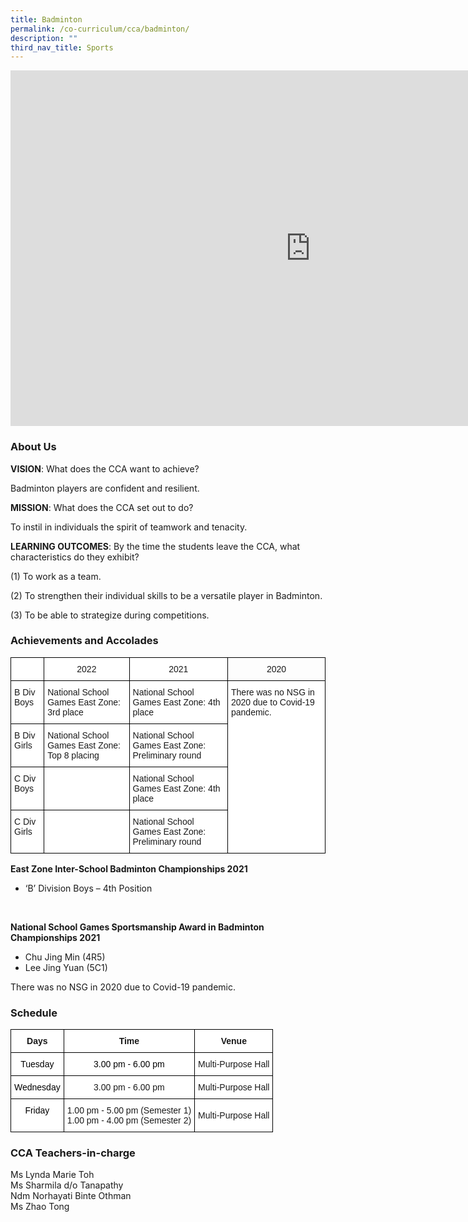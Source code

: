 ```yaml
---
title: Badminton
permalink: /co-curriculum/cca/badminton/
description: ""
third_nav_title: Sports
---
```

<iframe allowfullscreen="true" height="569" width="960" frameborder="0" src="https://docs.google.com/presentation/d/e/2PACX-1vTz8zfW3Z5Cp5cjHmeP3SahqOV0gZNaOpMP_ugbz0oZyFhIeh0t-yXqslf0VphTZs-ouiB7g8JjwkTZ/embed?start=true&amp;loop=true&amp;delayms=3000"></iframe>

### About Us

**VISION**: What does the CCA want to achieve?&nbsp;

Badminton players are confident and resilient.  

  

**MISSION**: What does the CCA set out to do?

To instil in individuals the spirit of teamwork and tenacity.  

  

**LEARNING OUTCOMES**: By the time the students leave the CCA, what characteristics do they exhibit?

(1) To work as a team.  

(2) To strengthen their individual skills to be a versatile player in Badminton.  

(3) To be able to strategize during competitions.  

  

### Achievements and Accolades

<style type="text/css">
.tg  {border-collapse:collapse;border-spacing:0;}
.tg td{border-color:black;border-style:solid;border-width:1px;font-family:Arial, sans-serif;font-size:14px;
  overflow:hidden;padding:10px 5px;word-break:normal;}
.tg th{border-color:black;border-style:solid;border-width:1px;font-family:Arial, sans-serif;font-size:14px;
  font-weight:normal;overflow:hidden;padding:10px 5px;word-break:normal;}
.tg .tg-baqh{text-align:center;vertical-align:top}
.tg .tg-7yig{background-color:#FFF;text-align:center;vertical-align:top}
.tg .tg-ktyi{background-color:#FFF;text-align:left;vertical-align:top}
</style>
<table class="tg">
<thead>
  <tr>
    <th class="tg-7yig"></th>
    <th class="tg-7yig">2022</th>
    <th class="tg-7yig">2021</th>
    <th class="tg-baqh">2020</th>
  </tr>
</thead>
<tbody>
  <tr>
    <td class="tg-ktyi">B Div Boys</td>
    <td class="tg-ktyi">National School Games East Zone: 3rd place</td>
    <td class="tg-ktyi">National School Games East Zone: 4th place</td>
    <td rowspan="4" class="tg-ktyi">There was no NSG in 2020 due to Covid-19 pandemic.</td>
  </tr>
  <tr>
    <td class="tg-ktyi">B Div Girls</td>
    <td class="tg-ktyi">National School Games East Zone: Top 8 placing</td>
    <td class="tg-ktyi">National School Games East Zone: Preliminary round</td>
  </tr>
  <tr>
    <td class="tg-ktyi">C Div Boys</td>
    <td class="tg-ktyi"> </td>
    <td class="tg-ktyi">National School Games East Zone: 4th place</td>
  </tr>
  <tr>
    <td class="tg-ktyi">C Div Girls</td>
    <td class="tg-ktyi"> </td>
    <td class="tg-ktyi">National School Games East Zone: Preliminary round</td>
  </tr>
</tbody>
</table>

**East Zone Inter-School Badminton Championships 2021**

*   ‘B’ Division Boys – 4th&nbsp;Position

&nbsp;  

**National School Games Sportsmanship Award in Badminton Championships 2021**

*   Chu Jing Min (4R5)
*   Lee Jing Yuan (5C1)&nbsp;

There was no NSG in 2020 due to Covid-19 pandemic.  

### Schedule

<style type="text/css">
.tg  {border-collapse:collapse;border-spacing:0;}
.tg td{border-color:black;border-style:solid;border-width:1px;font-family:Arial, sans-serif;font-size:14px;
  overflow:hidden;padding:10px 5px;word-break:normal;}
.tg th{border-color:black;border-style:solid;border-width:1px;font-family:Arial, sans-serif;font-size:14px;
  font-weight:normal;overflow:hidden;padding:10px 5px;word-break:normal;}
.tg .tg-9hzb{background-color:#FFF;font-weight:bold;text-align:center;vertical-align:top}
.tg .tg-7yig{background-color:#FFF;text-align:center;vertical-align:top}
.tg .tg-f4yw{background-color:#FFF;text-align:center;vertical-align:middle}
</style>
<table class="tg">
<thead>
  <tr>
    <th class="tg-9hzb">Days</th>
    <th class="tg-9hzb">Time</th>
    <th class="tg-9hzb">Venue<br></th>
  </tr>
</thead>
<tbody>
  <tr>
    <td class="tg-7yig"><span style="color:#000">Tuesday</span></td>
    <td class="tg-7yig"><span style="color:#000">3.00 pm - 6.00 pm </span></td>
    <td class="tg-f4yw">Multi-Purpose Hall </td>
  </tr>
  <tr>
    <td class="tg-7yig"><span style="color:#000">Wednesday</span></td>
    <td class="tg-7yig"><span style="background-color:initial">3.00 pm - 6.00 pm</span><span style="color:#000"> </span></td>
    <td class="tg-f4yw">Multi-Purpose Hall </td>
  </tr>
  <tr>
    <td class="tg-7yig"><span style="color:#000">Friday</span></td>
    <td class="tg-f4yw">1.00 pm - 5.00 pm (Semester 1)<br>1.00 pm - 4.00 pm (Semester 2)</td>
    <td class="tg-f4yw">Multi-Purpose Hall </td>
  </tr>
</tbody>
</table>

### CCA Teachers-in-charge

Ms Lynda Marie Toh  <br>
Ms Sharmila d/o Tanapathy    <br>
Ndm Norhayati Binte Othman    <br>
Ms Zhao Tong